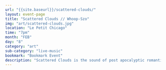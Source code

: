 ```yaml
---
url: "{{site.baseurl}}/scattered-clouds/"
layout: event-page
title: "Scattered Clouds // Whoop-Szo"
img: "art/scattered-clouds.jpg"
location: "Le Petit Chicago"
time: "7pm"
month: "FEB"
day: "8"
category: "art"
sub-category: "live-music"
bookmark: "Bookmark Event"
description: "Scattered Clouds is the sound of post apocalyptic romanticism. The Hull, Québec experimental out fit underscores auto-fictional narratives with brooding rhythm, cavernous vocals, and precise noise. Terse retro- synthetic soundscapes call to mind the works of Vangelis or Tangerine Dream, paired with the uneasy ecstasy of Suicide or the tense, thundering underbelly of SUUNS. A stand-out on the talent-deep Ottawa-Gatineau landscape, Scattered Clouds' sophomore album is due fall 2018 on Boiled Records."
---
```

